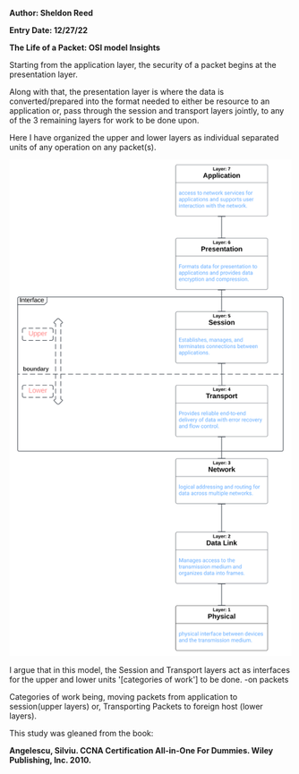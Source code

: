 **Author: Sheldon Reed**

**Entry Date: 12/27/22**

**The Life of a Packet: OSI model Insights**

Starting from the application layer, the security of a packet begins at
the presentation layer.

Along with that, the presentation layer is where the data is
converted/prepared into the format needed to either be resource to an
application or, pass through the session and transport layers jointly,
to any of the 3 remaining layers for work to be done upon.

Here I have organized the upper and lower layers as individual separated
units of any operation on any packet(s).

![](diagrams/OSIMskeleton.svg)

I argue that in this model, the Session and Transport layers act as
interfaces for the upper and lower units '[categories of
work'] to be done. -on packets

Categories of work being, moving packets from application to
session(upper layers) or, Transporting Packets to foreign host (lower
layers).

This study was gleaned from the book:

**Angelescu, Silviu. CCNA Certification All-in-One For Dummies. Wiley
Publishing, Inc. 2010.**
